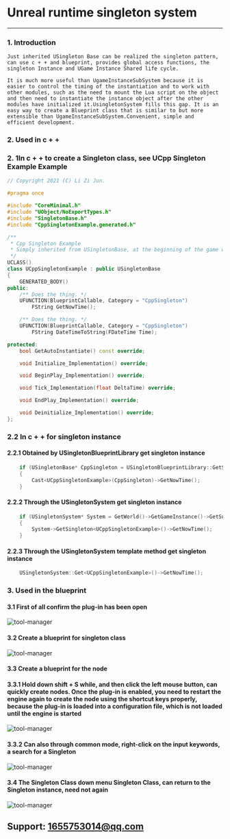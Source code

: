 
# Unreal runtime singleton system
---
### 1. Introduction

	Just inherited USingleton Base can be realized the singleton pattern, can use c + + and blueprint, provides global access functions, the singleton Instance and UGame Instance Shared life cycle.

	It is much more useful than UgameInstanceSubSystem because it is easier to control the timing of the instantiation and to work with other modules, such as the need to mount the Lua script on the object and then need to instantiate the instance object after the other modules have initialized it.UsingletonSystem fills this gap. It is an easy way to create a Blueprint class that is similar to but more extensible than UgameInstanceSubSystem.Convenient, simple and efficient development.
### 2. Used in c + +
### 2. 1In c + + to create a Singleton class, see UCpp Singleton Example Example
```C++
// Copyright 2021 (C) Li Zi Jun.

#pragma once

#include "CoreMinimal.h"
#include "UObject/NoExportTypes.h"
#include "SingletonBase.h"
#include "CppSingletonExample.generated.h"

/**
 * Cpp Singleton Example
 * Simply inherited from USingletonBase, at the beginning of the game will be according to the need to instantiate the singleton object
 */
UCLASS()
class UCppSingletonExample : public USingletonBase
{
	GENERATED_BODY()
public:
	/** Does the thing. */
	UFUNCTION(BlueprintCallable, Category = "CppSingleton")
		FString GetNowTime();

	/** Does the thing. */
	UFUNCTION(BlueprintCallable, Category = "CppSingleton")
		FString DateTimeToString(FDateTime Time);

protected:
	bool GetAutoInstantiate() const override;

	void Initialize_Implementation() override;

	void BeginPlay_Implementation() override;

	void Tick_Implementation(float DeltaTime) override;

	void EndPlay_Implementation() override;

	void Deinitialize_Implementation() override;
};
```
### 2.2 In c + + for singleton instance
#### 2.2.1 Obtained by USingletonBlueprintLibrary get singleton instance
```C++
	if (USingletonBase* CppSingleton = USingletonBlueprintLibrary::GetSingleton(GetWorld(), UCppSingletonExample::StaticClass()))
	{
		Cast<UCppSingletonExample>(CppSingleton)->GetNowTime();
	}
```
#### 2.2.2 Through the USingletonSystem get singleton instance
```C++
	if (USingletonSystem* System = GetWorld()->GetGameInstance()->GetSubsystem<USingletonSystem>())
	{
		System->GetSingleton<UCppSingletonExample>()->GetNowTime();
	}
```
#### 2.2.3 Through the USingletonSystem template method get singleton instance
```C++
	USingletonSystem::Get<UCppSingletonExample>()->GetNowTime();
```
### 3. Used in the blueprint
#### 3.1 First of all confirm the plug-in has been open
![tool-manager](https://ys-ue4-pluginmall.oss-cn-chengdu.aliyuncs.com/%E4%BC%81%E4%B8%9A%E5%BE%AE%E4%BF%A1%E6%88%AA%E5%9B%BE_20210525093832.png)
#### 3.2 Create a blueprint for singleton class
![tool-manager](https://ys-ue4-pluginmall.oss-cn-chengdu.aliyuncs.com/2021-05-25_093208.png)
#### 3.3 Create a blueprint for the node
#### 3.3.1 Hold down shift + S while, and then click the left mouse button, can quickly create nodes. Once the plug-in is enabled, you need to restart the engine again to create the node using the shortcut keys properly, because the plug-in is loaded into a configuration file, which is not loaded until the engine is started
![tool-manager](https://ys-ue4-pluginmall.oss-cn-chengdu.aliyuncs.com/2021-05-25_095824.png)
#### 3.3.2 Can also through common mode, right-click on the input keywords, a search for a Singleton
![tool-manager](https://ys-ue4-pluginmall.oss-cn-chengdu.aliyuncs.com/2021-05-25_100140.png)
#### 3.4 The Singleton Class down menu Singleton Class, can return to the Singleton instance, need not again
![tool-manager](https://ys-ue4-pluginmall.oss-cn-chengdu.aliyuncs.com/%E4%BC%81%E4%B8%9A%E5%BE%AE%E4%BF%A1%E6%88%AA%E5%9B%BE_20210525095750.png)

## Support: 1655753014@qq.com

